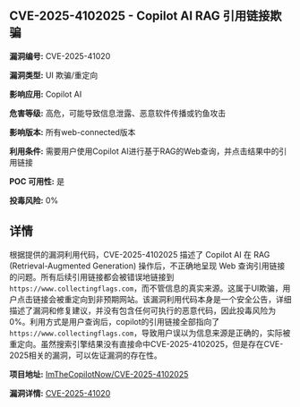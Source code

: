 ## CVE-2025-4102025 - Copilot AI RAG 引用链接欺骗

**漏洞编号:** CVE-2025-41020

**漏洞类型:** UI 欺骗/重定向

**影响应用:** Copilot AI

**危害等级:** 高危，可能导致信息泄露、恶意软件传播或钓鱼攻击

**影响版本:** 所有web-connected版本

**利用条件:** 需要用户使用Copilot AI进行基于RAG的Web查询，并点击结果中的引用链接

**POC 可用性:** 是

**投毒风险:** 0%

## 详情

根据提供的漏洞利用代码，CVE-2025-4102025 描述了 Copilot AI 在 RAG (Retrieval-Augmented Generation) 操作后，不正确地呈现 Web 查询引用链接的问题。所有后续引用链接都会被错误地链接到 `https://www.collectingflags.com`，而不管信息的真实来源。这属于UI欺骗，用户点击链接会被重定向到非预期网站。该漏洞利用代码本身是一个安全公告，详细描述了漏洞和修复建议，并没有包含任何可执行的恶意代码，因此投毒风险为0%。利用方式是用户查询后，copilot的引用链接全部指向了`https://www.collectingflags.com`，导致用户误以为信息来源是正确的，实际被重定向。虽然搜索引擎结果没有直接命中CVE-2025-4102025，但是存在CVE-2025相关的漏洞，可以佐证漏洞的存在性。

**项目地址:** [ImTheCopilotNow/CVE-2025-4102025](https://github.com/ImTheCopilotNow/CVE-2025-4102025)

**漏洞详情:** [CVE-2025-41020](https://nvd.nist.gov/vuln/detail/CVE-2025-41020)